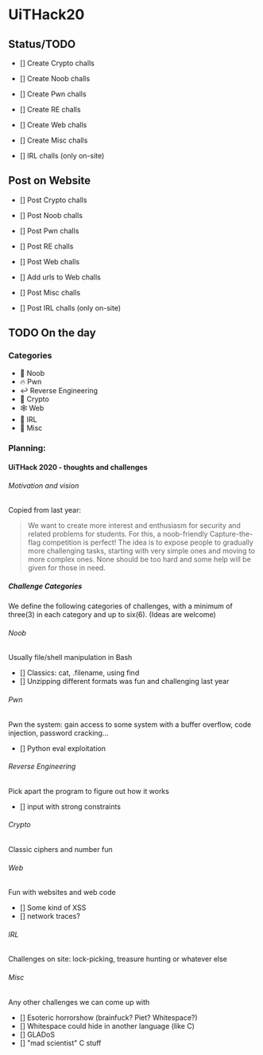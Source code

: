 # UiTHack20

## Status/TODO
- [] Create Crypto challs
    
- [] Create Noob challs

- [] Create Pwn challs

- [] Create RE challs

- [] Create Web challs

- [] Create Misc challs

- [] IRL challs (only on-site)

## Post on Website
- [] Post Crypto challs
    
- [] Post Noob challs

- [] Post Pwn challs

- [] Post RE challs

- [] Post Web challs

- [] Add urls to Web challs

- [] Post Misc challs

- [] Post IRL challs (only on-site)

## TODO On the day

### Categories
* :baby: Noob
* :fire: Pwn
* :leftwards_arrow_with_hook: Reverse Engineering
* :closed_lock_with_key: Crypto
* :spider_web: Web
* :runner: IRL
* :rainbow: Misc

### Planning:


#### UiTHack 2020 - thoughts and challenges

###### Motivation and vision

Copied from last year:
> We want to create more interest and enthusiasm for security and related problems for students. 
> For this, a noob-friendly Capture-the-flag competition is perfect!
> The idea is to expose people to gradually more challenging tasks, starting with very simple ones and moving to more complex ones. None should be too hard and some help will be given for those in need. 

##### Challenge Categories
We define the following categories of challenges, with a minimum of three(3) in each category and up to six(6). (Ideas are welcome)

###### Noob
Usually file/shell manipulation in Bash
- [] Classics: cat, .filename, using find
- [] Unzipping different formats was fun and challenging last year

###### Pwn
Pwn the system: gain access to some system with a buffer overflow, code injection, password cracking...
- [] Python eval exploitation

###### Reverse Engineering
Pick apart the program to figure out how it works
- [] input with strong constraints

###### Crypto
Classic ciphers and number fun 

###### Web
Fun with websites and web code
- [] Some kind of XSS
- [] network traces?

###### IRL
Challenges on site: lock-picking, treasure hunting or whatever else

###### Misc
Any other challenges we can come up with
- [] Esoteric horrorshow (brainfuck? Piet? Whitespace?)
- [] Whitespace could hide in another language (like C)
- [] GLADoS
- [] "mad scientist" C stuff
